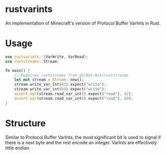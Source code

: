 # rustvarints
An implementation of Minecraft's version of Protocol Buffer VarInts in Rust.

# Usage
```rust
use rustvarints::{VarWrite, VarRead};
use ruststreams::Stream;

fn main() {
    // Requires ruststreams from gh/Not-Nik/ruststreams
    let mut stream = Stream::new();
    stream.write_var_int(42).expect("write");
    stream.write_var_int(69).expect("write");
    assert_eq!(stream.read_var_int().expect("read"), 42);
    assert_eq!(stream.read_var_int().expect("read"), 69);
}
```

# Structure
Similar to Protocol Buffer VarInts, the most significant bit is used to signal if there is a next byte and the rest encode an integer.
VarInts are effectively little endian.
